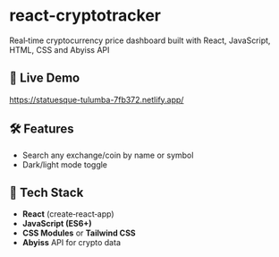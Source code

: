 # react-cryptotracker
Real‑time cryptocurrency price dashboard built with React, JavaScript, HTML, CSS and Abyiss API

## 🚀 Live Demo
https://statuesque-tulumba-7fb372.netlify.app/ 

## 🛠️ Features

- Search any exchange/coin by name or symbol  
- Dark/light mode toggle

## 🧰 Tech Stack

- **React** (create‑react‑app)  
- **JavaScript (ES6+)**  
- **CSS Modules** or **Tailwind CSS**  
- **Abyiss** API for crypto data  
